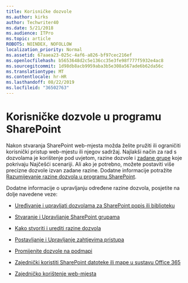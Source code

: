 ```yaml
---
title: Korisničke dozvole
ms.author: kirks
author: Techwriter40
ms.date: 5/21/2018
ms.audience: ITPro
ms.topic: article
ROBOTS: NOINDEX, NOFOLLOW
localization_priority: Normal
ms.assetid: 67aaea23-025c-4af6-a826-bf97cec216ef
ms.openlocfilehash: b5653648d2c5e136cc35e3fe98f777f5932e4ac8
ms.sourcegitcommit: 1d98db8acb9959aba3b5e308a567ade6b62da56c
ms.translationtype: MT
ms.contentlocale: hr-HR
ms.lasthandoff: 08/22/2019
ms.locfileid: "36502763"
---
```

# <a name="user-permissions-in-sharepoint"></a>Korisničke dozvole u programu SharePoint

Nakon stvaranja SharePoint web-mjesta možda želite pružiti ili ograničiti korisnički pristup web-mjestu ili njegov sadržaj. Najlakši način za rad s dozvolama je korištenje pod uvjetom, razine dozvole i [zadane grupe](https://support.office.com/article/default-sharepoint-groups-13bb2b6b-dd8c-447e-b71b-0e4bb9efe1d3) koje pokrivaju Najčešći scenariji. Ali ako je potrebno, možete postaviti više precizne dozvole izvan zadane razine. Dodatne informacije potražite [Razumijevanje razine dozvola u programu SharePoint](https://docs.microsoft.com/sharepoint/understanding-permission-levels).

Dodatne informacije o upravljanju određene razine dozvola, posjetite na dolje navedene veze:

- [Uređivanje i upravljati dozvolama za SharePoint popis ili biblioteku](https://support.office.com/article/customize-permissions-for-a-sharepoint-list-or-library-02d770f3-59eb-4910-a608-5f84cc297782)

- [Stvaranje i Upravljanje SharePoint grupama](https://support.office.com/article/create-and-manage-sharepoint-groups-b1e3cd23-1a78-4264-9284-87fed7282048)

- [Kako stvoriti i urediti razine dozvola](https://docs.microsoft.com/sharepoint/how-to-create-and-edit-permission-levels)

- [Postavljanje i Upravljanje zahtjevima pristupa](https://support.office.com/article/set-up-and-manage-access-requests-94b26e0b-2822-49d4-929a-8455698654b3)

- [Promijenite dozvole na podmapi](https://support.office.com/article/change-the-permissions-on-a-subfolder-5427bd7c-f20a-4f75-8cf2-5359dd45a1a6)

- [Zajednički koristiti SharePoint datoteke ili mape u sustavu Office 365](https://support.office.com/article/share-sharepoint-files-or-folders-1fe37332-0f9a-4719-970e-d2578da4941c)

- [Zajedničko korištenje web-mjesta](https://support.office.com/article/share-a-site-958771a8-d041-4eb8-b51c-afea2eae3658)
